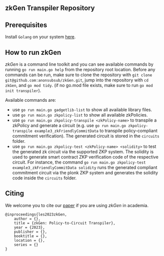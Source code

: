 ## zkGen Transpiler Repository

## Prerequisites 
Install `Golang` on your system [here](https://go.dev/doc/install).

## How to run zkGen
_zkGen_ is a command line toolkit and you can see available commands by running `go run main.go help` from the repository root location.
Before any commands can be run, make sure to clone the repository with `git clone git@github.com:anonsubsub/zkGen.git`, jump into the repository with `cd zkGen`, and `go mod tidy`. (if no go.mod file exists, make sure to run `go mod init transpiler`).

Available commands are:
- use `go run main.go gadgetlib-list` to show all available library files.
- use `go run main.go zkpolicy-list` to show all available zkPolicies.
- use `go run main.go zkpolicy-transpile <zkPolicy-name>` to transpile a zkPolicy and generate a circuit (e.g. use `go run main.go zkpolicy-transpile example3_zkFriendlyCommitData` to transpile policy-compliant commitment verification). The generated circuit is stored in the `circuits` folder.
- use `go run main.go zkpolicy-test <zkPolicy-name> <solidity>` to test the generated zk circuit via the supported ZKP system. The solidity is used to generate smart contract ZKP verification code of the respective circuit. For instance, the command `go run main.go zkpolicy-test example3_zkFriendlyCommitData solidity` runs the generated compliant commitment circuit via the plonk ZKP system and generates the solidity code inside the `circuits` folder.

## Citing
We welcome you to cite our [paper](https://github.com/anonsubsub/transpiler) if you are using _zkGen_ in academia.
```
@inproceedings{les2023zkGen,
    author = {},
    title = {zkGen: Policy-to-Circuit Transpiler},
    year = {2023},
    publisher = {},
    booktitle = {},
    location = {},
    series = {}
}
```